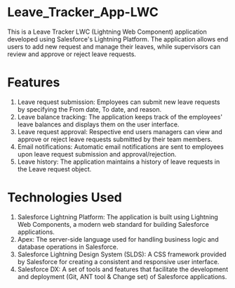 # Leave_Tracker_App-LWC
This is a Leave Tracker LWC (Lightning Web Component) application developed using Salesforce's Lightning Platform. The application allows end users to add new request and manage their leaves, while supervisors can review and approve or reject leave requests.

# Features
1. Leave request submission: Employees can submit new leave requests by specifying the From date, To date, and reason.
2. Leave balance tracking: The application keeps track of the employees' leave balances and displays them on the user interface.
3. Leave request approval: Respective end users managers can view and approve or reject leave requests submitted by their team members.
4. Email notifications: Automatic email notifications are sent to employees upon leave request submission and approval/rejection.
5. Leave history: The application maintains a history of leave requests in the Leave request object.

# Technologies Used
1. Salesforce Lightning Platform: The application is built using Lightning Web Components, a modern web standard for building Salesforce applications.
2. Apex: The server-side language used for handling business logic and database operations in Salesforce.
3. Salesforce Lightning Design System (SLDS): A CSS framework provided by Salesforce for creating a consistent and responsive user interface.
4. Salesforce DX: A set of tools and features that facilitate the development and deployment (Git, ANT tool & Change set) of Salesforce applications.


